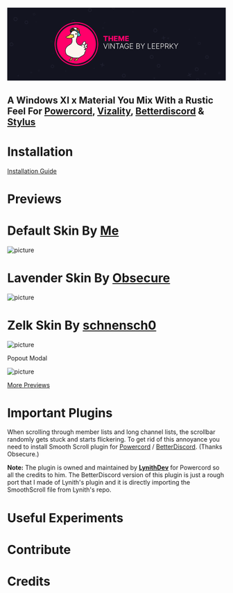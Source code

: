 ![picture](./assets/vizality-theme-banner.png)

## A Windows XI x Material You Mix With a Rustic Feel For [Powercord](https://powercord.dev), [Vizality](https://vizality.com/), [Betterdiscord](https://betterdiscord.app/) & [Stylus](https://chrome.google.com/webstore/detail/stylus/clngdbkpkpeebahjckkjfobafhncgmne?hl=en-GB)

# Installation
[Installation Guide](https://github.com/leeprky/vintage/blob/main/installation.md)

# Previews

# Default Skin By [Me]()
![picture](https://cdn.discordapp.com/attachments/825853492962787329/972316385835360266/unknown.png)

# Lavender Skin By [Obsecure](https://github.com/Lavender-Discord/Lavender)

![picture](https://cdn.discordapp.com/attachments/825853492962787329/972316386149953616/unknown.png)

# Zelk Skin By [schnensch0](https://github.com/schnensch0/zelk)

![picture](https://cdn.discordapp.com/attachments/825853492962787329/972316386451914762/unknown.png)

Popout Modal

![picture](https://cdn.discordapp.com/attachments/825845655170973728/972320003049283654/unknown.png)

[More Previews](https://github.com/leeprky/vintage/blob/main/previews.md)

# Important Plugins
When scrolling through member lists and long channel lists, the scrollbar randomly gets stuck and starts flickering. To get rid of this annoyance you need to install Smooth Scroll plugin for [Powercord](https://github.com/LynithDev/SmoothScrollPowerCord) / [BetterDiscord](https://github.com/Lavender-Discord/Lavender/releases/latest/download/smoothscrollBD.plugin.js).
(Thanks Obsecure.)

**Note:** The plugin is owned and maintained by **[LynithDev](https://github.com/LynithDev)** for Powercord so all the credits to him. The BetterDiscord version of this plugin is just a rough port that I made of Lynith's plugin and it is directly importing the SmoothScroll file from Lynith's repo.

# Useful Experiments

# Contribute

# Credits
